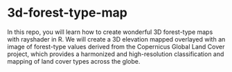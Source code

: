 # 3d-forest-type-map
In this repo, you will learn how to create wonderful 3D forest-type maps with rayshader in R. We will create a 3D elevation mapped overlayed with an image of forest-type values derived from the Copernicus Global Land Cover project, which provides a harmonized and high-resolution classification and mapping of land cover types across the globe.
